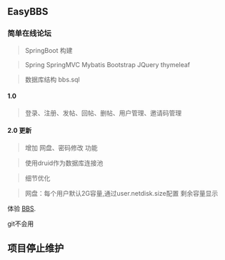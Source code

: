 ## EasyBBS
### 简单在线论坛
> SpringBoot 构建

> Spring SpringMVC Mybatis Bootstrap JQuery thymeleaf 


> 数据库结构 bbs.sql


#### 1.0

>登录、注册、发帖、回帖、删帖、用户管理、邀请码管理

#### 2.0 更新

> 增加 网盘、密码修改 功能 

> 使用druid作为数据库连接池

> 细节优化

> 网盘：每个用户默认2G容量,通过user.netdisk.size配置 剩余容量显示

体验 [BBS](http://134.175.116.44/ "BBS"). 

git不会用

## 项目停止维护
